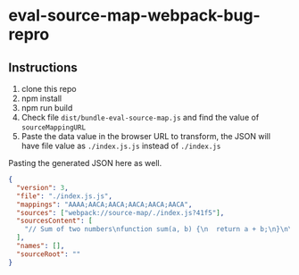# eval-source-map-webpack-bug-repro

## Instructions

1. clone this repo
2. npm install
3. npm run build
4. Check file `dist/bundle-eval-source-map.js` and find the value of `sourceMappingURL`
5. Paste the data value in the browser URL to transform, the JSON will have file value as `./index.js.js` instead of `./index.js`

Pasting the generated JSON here as well.

```json
{
  "version": 3,
  "file": "./index.js.js",
  "mappings": "AAAA;AACA;AACA;AACA;AACA;AACA",
  "sources": ["webpack://source-map/./index.js?41f5"],
  "sourcesContent": [
    "// Sum of two numbers\nfunction sum(a, b) {\n  return a + b;\n}\n\nconsole.log(sum(7, 8));\n"
  ],
  "names": [],
  "sourceRoot": ""
}
```
